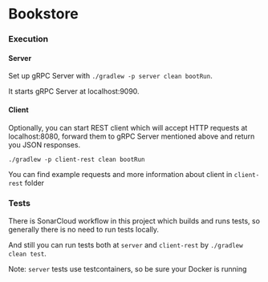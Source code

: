 # Bookstore

### Execution

#### Server

Set up gRPC Server with ``./gradlew -p server clean bootRun``. 

It starts gRPC Server at localhost:9090.

#### Client

Optionally, you can start REST client which will accept HTTP requests at localhost:8080, forward them to gRPC Server 
mentioned above and return you JSON responses.

``./gradlew -p client-rest clean bootRun``

You can find example requests and more information about client in `client-rest` folder

### Tests

There is SonarCloud workflow in this project which builds and runs tests, so generally there is no need to run tests locally.

And still you can run tests both at `server` and `client-rest` by ``./gradlew clean test``. 

Note: `server` tests use testcontainers, so be sure your Docker is running